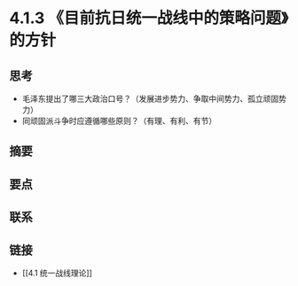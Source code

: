 # 4.1.3 《目前抗日统一战线中的策略问题》的方针

## 思考
- 毛泽东提出了哪三大政治口号？（发展进步势力、争取中间势力、孤立顽固势力）
- 同顽固派斗争时应遵循哪些原则？（有理、有利、有节）

## 摘要
## 要点
## 联系
## 链接
- [[4.1 统一战线理论]]
